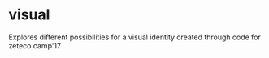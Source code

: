 # visual
Explores different possibilities for a visual identity created through code for zeteco camp'17
